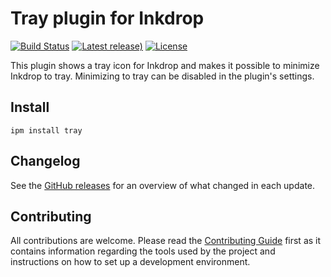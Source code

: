 # Tray plugin for Inkdrop

[![Build Status](https://dev.azure.com/jmerle/inkdrop-tray/_apis/build/status/Build?branchName=master)](https://dev.azure.com/jmerle/inkdrop-tray/_build/latest?definitionId=16&branchName=master)
[![Latest release)](https://img.shields.io/github/v/release/jmerle/inkdrop-tray)](https://my.inkdrop.app/plugins/tray)
[![License](https://img.shields.io/github/license/jmerle/inkdrop-tray)](https://github.com/jmerle/inkdrop-tray/blob/master/LICENSE)

This plugin shows a tray icon for Inkdrop and makes it possible to minimize Inkdrop to tray. Minimizing to tray can be disabled in the plugin's settings.

## Install

```
ipm install tray
```

## Changelog

See the [GitHub releases](https://github.com/jmerle/inkdrop-tray/releases) for an overview of what changed in each update.

## Contributing

All contributions are welcome. Please read the [Contributing Guide](https://github.com/jmerle/inkdrop-tray/blob/master/CONTRIBUTING.md) first as it contains information regarding the tools used by the project and instructions on how to set up a development environment.
